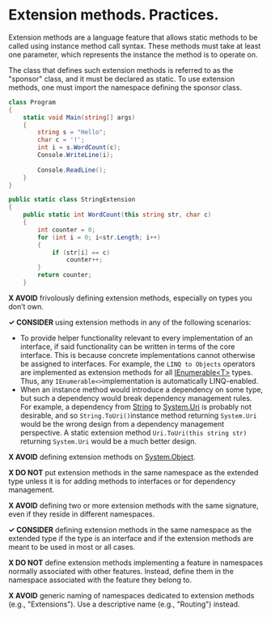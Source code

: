 # Extension methods. Practices.

Extension methods are a language feature that allows static methods to be called using instance method call syntax. These methods must take at least one parameter, which represents the instance the method is to operate on.

The class that defines such extension methods is referred to as the "sponsor" class, and it must be declared as static. To use extension methods, one must import the namespace defining the sponsor class.

```csharp
class Program
{
    static void Main(string[] args)
    {
        string s = "Hello";
        char c = '!';
        int i = s.WordCount(c);
        Console.WriteLine(i);
 
        Console.ReadLine();
    }
}

public static class StringExtension
{
    public static int WordCount(this string str, char c)
    {
        int counter = 0;
        for (int i = 0; i<str.Length; i++)
        {
            if (str[i] == c)
                counter++;
        }
        return counter;
    }
```

**X AVOID** frivolously defining extension methods, especially on types you don’t own.

**✓ CONSIDER** using extension methods in any of the following scenarios:

* To provide helper functionality relevant to every implementation of an interface, if said functionality can be written in terms of the core interface. This is because concrete implementations cannot otherwise be assigned to interfaces. For example, the `LINQ to Objects` operators are implemented as extension methods for all [IEnumerable&lt;T&gt;](https://docs.microsoft.com/en-us/dotnet/api/system.collections.generic.ienumerable-1) types. Thus, any `IEnumerable<>`implementation is automatically LINQ-enabled.
* When an instance method would introduce a dependency on some type, but such a dependency would break dependency management rules. For example, a dependency from [String](https://docs.microsoft.com/en-us/dotnet/api/system.string) to [System.Uri](https://docs.microsoft.com/en-us/dotnet/api/system.uri) is probably not desirable, and so `String.ToUri()`instance method returning `System.Uri` would be the wrong design from a dependency management perspective. A static extension method `Uri.ToUri(this string str)` returning `System.Uri` would be a much better design.

**X AVOID** defining extension methods on [System.Object](https://docs.microsoft.com/en-us/dotnet/api/system.object).

**X DO NOT** put extension methods in the same namespace as the extended type unless it is for adding methods to interfaces or for dependency management.

**X AVOID** defining two or more extension methods with the same signature, even if they reside in different namespaces.

**✓ CONSIDER** defining extension methods in the same namespace as the extended type if the type is an interface and if the extension methods are meant to be used in most or all cases.

**X DO NOT** define extension methods implementing a feature in namespaces normally associated with other features. Instead, define them in the namespace associated with the feature they belong to.

**X AVOID** generic naming of namespaces dedicated to extension methods \(e.g., "Extensions"\). Use a descriptive name \(e.g., "Routing"\) instead.

